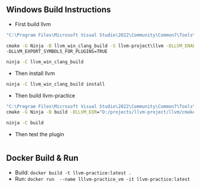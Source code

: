 
## Windows Build Instructions
- First build llvm
```bat
"C:\Program Files\Microsoft Visual Studio\2022\Community\Common7\Tools\VsDevCmd.bat" -arch=amd64  

cmake -G Ninja -B llvm_win_clang_build -S llvm-project\llvm -DLLVM_ENABLE_PROJECTS=llvm;clang;lld -DCMAKE_C_COMPILER=clang.exe -DCMAKE_CXX_COMPILER=clang++.exe -DCMAKE_BUILD_TYPE=Release -DLLVM_HOST_TRIPLE=x86_64 -DCMAKE_LINKER=lld.exe -DCMAKE_INSTALL_PREFIX="D:/projects/llvm_install"
-DLLVM_EXPORT_SYMBOLS_FOR_PLUGINS=TRUE

ninja -C llvm_win_clang_build
```
- Then install llvm
```bat
ninja -C llvm_win_clang_build install
```

- Then build llvm-practice
```bat
"C:\Program Files\Microsoft Visual Studio\2022\Community\Common7\Tools\VsDevCmd.bat" -arch=amd64
cmake -G Ninja -B build -DLLVM_DIR="D:/projects/llvm-project/llvm/cmake/modules" -DCMAKE_BUILD_TYPE=Release -DCMAKE_C_COMPILER=clang.exe -DCMAKE_CXX_COMPILER=clang.exe -DCMAKE_LINKER=lld.exe -S .

ninja -C build
```

- Then test the plugin
```
```

## Docker Build & Run 
- Build: `docker build -t llvm-practice:latest .`
- Run: `docker run  --name lllvm-practice_vm -it llvm-practice:latest`
